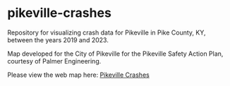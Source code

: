 # pikeville-crashes

Repository for visualizing crash data for Pikeville in Pike County, KY, between the years 2019 and 2023.

Map developed for the City of Pikeville for the Pikeville Safety Action Plan, courtesy of Palmer Engineering.

Please view the web map here: <a href="https://jfltx.github.io/pikeville-crashes" target="_blank">Pikeville Crashes</a>
